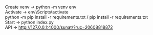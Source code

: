 Create venv -> python -m venv env  
Activate -> env\Scripts\activate  
python -m pip install -r requirements.txt / pip install -r requirements.txt  
Start -> python index.py  
API -> http://127.0.0.1:4000/sunat/?ruc=20608818872  
